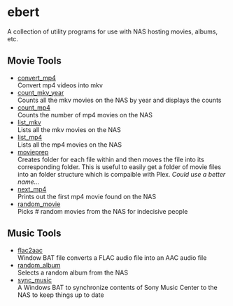 # ebert
A collection of utility programs for use with NAS hosting movies, albums, etc.

## Movie Tools

- [convert_mp4](convert_mp4.py)  
  Convert mp4 videos into mkv
- [count_mkv_year](count_mkv_year.py)  
  Counts all the mkv movies on the NAS by year and displays the counts
- [count_mp4](count_mp4.py)  
  Counts the number of mp4 movies on the NAS
- [list_mkv](list_mkv.py)  
  Lists all the mkv movies on the NAS
- [list_mp4](list_mp4.py)  
  Lists all the mp4 movies on the NAS
- [movieprep](movieprep.py)  
  Creates folder for each file within and then moves the file into its corresponding folder.
  This is useful to easily get a folder of movie files into an folder structure which is
  compaible with Plex. _Could use a better name..._
- [next_mp4](next_mp4.py)  
  Prints out the first mp4 movie found on the NAS
- [random_movie](random_movie.py)  
  Picks # random movies from the NAS for indecisive people

## Music Tools

- [flac2aac](flac2aac.bat)  
  Window BAT file converts a FLAC audio file into an AAC audio file
- [random_album](random_album.py)  
  Selects a random album from the NAS
- [sync_music](sync_music.bat)  
  A Windows BAT to synchronize contents of Sony Music Center to the NAS to keep things up to date
